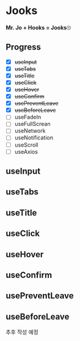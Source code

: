 # Jooks
**Mr. Jo + Hooks = Jooks**🙄

## Progress
- [x] ~~useInput~~
- [x] ~~useTabs~~
- [x] ~~useTitle~~
- [x] ~~useClick~~
- [x] ~~useHover~~
- [x] ~~useConfirm~~
- [x] ~~usePreventLeave~~
- [x] ~~useBeforeLeave~~
- [ ] useFadeIn
- [ ] useFullScrean
- [ ] useNetwork
- [ ] useNotification
- [ ] useScroll
- [ ] useAxios

## useInput

## useTabs

## useTitle

## useClick

## useHover

## useConfirm

## usePreventLeave

## useBeforeLeave
추후 작성 예정